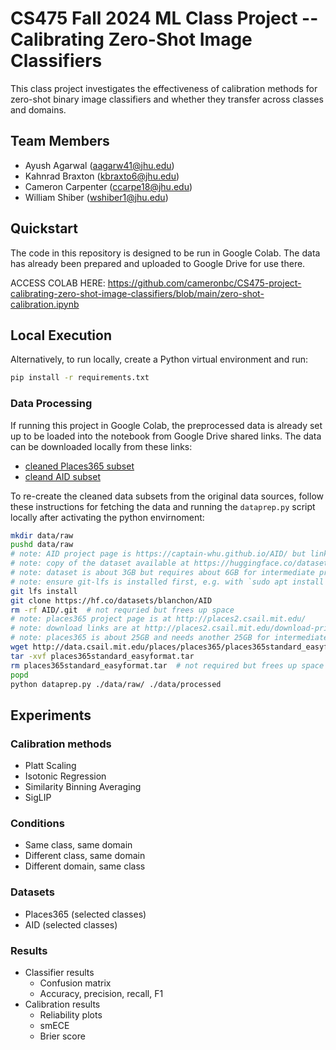 # CS475 Fall 2024 ML Class Project -- Calibrating Zero-Shot Image Classifiers

This class project investigates the effectiveness of calibration methods for zero-shot binary image classifiers and whether they transfer across classes and domains.

## Team Members

- Ayush Agarwal (aagarw41@jhu.edu)
- Kahnrad Braxton (kbraxto6@jhu.edu)
- Cameron Carpenter (ccarpe18@jhu.edu)
- William Shiber (wshiber1@jhu.edu)

## Quickstart

The code in this repository is designed to be run in Google Colab. The data has already been prepared and uploaded to Google Drive for use there.

ACCESS COLAB HERE: https://github.com/cameronbc/CS475-project-calibrating-zero-shot-image-classifiers/blob/main/zero-shot-calibration.ipynb

## Local Execution

Alternatively, to run locally, create a Python virtual environment and run:

```bash
pip install -r requirements.txt
```

### Data Processing

If running this project in Google Colab, the preprocessed data is already set up to be loaded into the notebook from Google Drive shared links. The data can be downloaded locally from these links:

- [cleaned Places365 subset](https://drive.google.com/file/d/1w-0LncVMfBsdtqX7jT-jCTdAnLBZuFtU/view?usp=drive_link)
- [cleand AID subset](https://drive.google.com/file/d/1CTdCFoo88_ygMb2PNGnK3QTi8xk_naoA/view?usp=drive_link)

To re-create the cleaned data subsets from the original data sources, follow these instructions for fetching the data and running the `dataprep.py` script locally after activating the python envirnoment:

```bash
mkdir data/raw
pushd data/raw
# note: AID project page is https://captain-whu.github.io/AID/ but links are stale
# note: copy of the dataset available at https://huggingface.co/datasets/blanchon/AID
# note: dataset is about 3GB but requires about 6GB for intermediate processing
# note: ensure git-lfs is installed first, e.g. with `sudo apt install git-lfs`
git lfs install
git clone https://hf.co/datasets/blanchon/AID
rm -rf AID/.git  # not requried but frees up space
# note: places365 project page is at http://places2.csail.mit.edu/
# note: download links are at http://places2.csail.mit.edu/download-private.html
# note: places365 is about 25GB and needs another 25GB for intermediate processing
wget http://data.csail.mit.edu/places/places365/places365standard_easyformat.tar
tar -xvf places365standard_easyformat.tar
rm places365standard_easyformat.tar  # not required but frees up space
popd
python dataprep.py ./data/raw/ ./data/processed
```

## Experiments

### Calibration methods

- Platt Scaling
- Isotonic Regression
- Similarity Binning Averaging
- SigLIP

### Conditions

- Same class, same domain
- Different class, same domain
- Different domain, same class

### Datasets

  - Places365 (selected classes)
  - AID (selected classes)

### Results

- Classifier results
  - Confusion matrix
  - Accuracy, precision, recall, F1
- Calibration results
  - Reliability plots
  - smECE
  - Brier score
